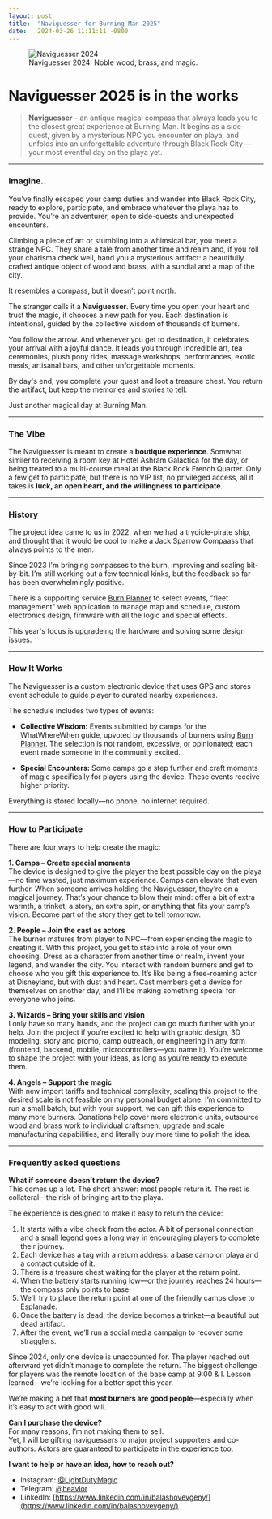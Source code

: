 ```yaml
---
layout: post
title:  "Naviguesser for Burning Man 2025"
date:   2024-03-26 11:11:11 -0800
---
```


<figure>
	<img src="{{ site.baseurl }}/assets/compass_2024.jpg" alt="Naviguesser 2024">
	<figcaption>
		Naviguesser 2024: Noble wood, brass, and magic.
	</figcaption>
</figure> 

# **Naviguesser 2025 is in the works**

> **Naviguesser** – an antique magical compass that always leads you to the closest great experience at Burning Man. It begins as a side-quest, given by a mysterious NPC you encounter on playa, and unfolds into an unforgettable adventure through Black Rock City — your most eventful day on the playa yet.

---
### **Imagine..**

You’ve finally escaped your camp duties and wander into Black Rock City, ready to explore, participate, and embrace whatever the playa has to provide. You’re an adventurer, open to side-quests and unexpected encounters.

Climbing a piece of art or stumbling into a whimsical bar, you meet a strange NPC. They share a tale from another time and realm and, if you roll your charisma check well, hand you a mysterious artifact: a beautifully crafted antique object of wood and brass, with a sundial and a map of the city.

It resembles a compass, but it doesn’t point north.

The stranger calls it a **Naviguesser**. Every time you open your heart and trust the magic, it chooses a new path for you. Each destination is intentional, guided by the collective wisdom of thousands of burners.

You follow the arrow. And whenever you get to destination, it celebrates your arrival with a joyful dance. It leads you through incredible art, tea ceremonies, plush pony rides, massage workshops, performances, exotic meals, artisanal bars, and other unforgettable moments.

By day's end, you complete your quest and loot a treasure chest. You return the artifact, but keep the memories and stories to tell.

Just another magical day at Burning Man.

---

### **The Vibe**

The Naviguesser is meant to create a **boutique experience**. Somwhat similer to receiving a room key at Hotel Ashram Galactica for the day, or being treated to a multi-course meal at the Black Rock French Quarter. Only a few get to participate, but there is no VIP list, no privileged access, all it takes is **luck, an open heart, and the willingness to participate**.

---

### **History**

The project idea came to us in 2022, when we had a trycicle-pirate ship, and thought that it would be cool to make a Jack Sparrow Compaass that always points to the men.

Since 2023 I'm bringing compasses to the burn, improving and scaling bit-by-bit. I’m still working out a few technical kinks, but the feedback so far has been overwhelmingly positive.

There is a supporting service [Burn Planner](https://burn-planner.web.app/) to select events, "fleet management" web application to manage map and schedule, custom electronics design, firmware with all the logic and special effects.

This year's focus is upgradeing the hardware and solving some design issues.

---

### **How It Works**

The Naviguesser is a custom electronic device that uses GPS and stores event schedule to guide player to curated nearby experiences.

The schedule includes two types of events:

* **Collective Wisdom:** Events submitted by camps for the WhatWhereWhen guide, upvoted by thousands of burners using [Burn Planner](https://burn-planner.web.app/). The selection is not random, excessive, or opinionated; each event made someone in the community excited.

* **Special Encounters:** Some camps go a step further and craft moments of magic specifically for players using the device. These events receive higher priority.

Everything is stored locally—no phone, no internet required.

---

### **How to Participate**

There are four ways to help create the magic:

**1\. Camps – Create special moments**  
 The device is designed to give the player the best possible day on the playa—no time wasted, just maximum experience. Camps can elevate that even further. When someone arrives holding the Naviguesser, they’re on a magical journey. That’s your chance to blow their mind: offer a bit of extra warmth, a trinket, a story, an extra spin, or anything that fits your camp’s vision. Become part of the story they get to tell tomorrow.

**2\. People – Join the cast as actors**  
 The burner matures from player to NPC—from experiencing the magic to creating it. With this project, you get to step into a role of your own choosing. Dress as a character from another time or realm, invent your legend, and wander the city. You interact with random burners and get to choose who you gift this experience to. It’s like being a free-roaming actor at Disneyland, but with dust and heart. Cast members get a device for themselves on another day, and I’ll be making something special for everyone who joins.

**3\. Wizards – Bring your skills and vision**  
 I only have so many hands, and the project can go much further with your help. Join the project if you’re excited to help with graphic design, 3D modeling, story and promo, camp outreach, or engineering in any form (frontend, backend, mobile, microcontrollers—you name it). You’re welcome to shape the project with your ideas, as long as you’re ready to execute them.

**4\. Angels – Support the magic**  
 With new import tariffs and technical complexity, scaling this project to the desired scale is not feasible on my personal budget alone. I’m committed to run a small batch, but with your support, we can gift this experience to many more burners. Donations help cover more electronic units, outsource wood and brass work to individual craftsmen, upgrade and scale manufacturing capabilities, and literally buy more time to polish the idea.

---

### **Frequently asked questions**

**What if someone doesn’t return the device?**  
 This comes up a lot. The short answer: most people return it. The rest is collateral—the risk of bringing art to the playa.

The experience is designed to make it easy to return the device:

1. It starts with a vibe check from the actor. A bit of personal connection and a small legend goes a long way in encouraging players to complete their journey.  
2. Each device has a tag with a return address: a base camp on playa and a contact outside of it.  
3. There is a treasure chest waiting for the player at the return point.  
4. When the battery starts running low—or the journey reaches 24 hours—the compass only points to base.  
5. We'll try to place the return point at one of the friendly camps close to Esplanade.  
6. Once the battery is dead, the device becomes a trinket—a beautiful but dead artifact.  
7. After the event, we’ll run a social media campaign to recover some stragglers.

Since 2024, only one device is unaccounted for. The player reached out afterward yet didn’t manage to complete the return. The biggest challenge for players was the remote location of the base camp at 9:00 & I. Lesson learned—we’re looking for a better spot this year.

We’re making a bet that **most burners are good people**—especially when it’s easy to act with good will.

**Can I purchase the device?**  
For many reasons, I’m not making them to sell.   
Yet, I will be gifting naviguessers to major project supporters and co-authors. Actors are guaranteed to participate in the experience too.

**I want to help or have an idea, how to reach out?**

* Instagram: [@LightDutyMagic](https://www.instagram.com/lightdutymagic/)  
* Telegram: [@heavior](https://t.me/heavior)  
* LinkedIn: [https://www.linkedin.com/in/balashovevgeny/](https://www.linkedin.com/in/balashovevgeny/) 
